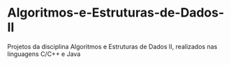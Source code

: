 # Algoritmos-e-Estruturas-de-Dados-II
Projetos da disciplina Algoritmos e Estruturas de Dados II, realizados nas linguagens C/C++ e Java
